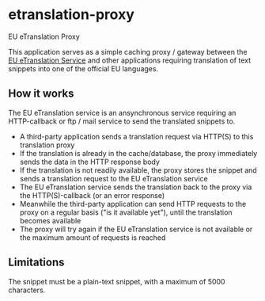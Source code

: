 # etranslation-proxy

EU eTranslation Proxy

This application serves as a simple caching proxy / gateway between the [EU eTranslation Service](https://commission.europa.eu/resources-partners/etranslation_en)
and other applications requiring translation of text snippets into one of the official EU languages.

## How it works

The EU eTranslation service is an ansynchronous service requiring an HTTP-callback or ftp / mail service to send the translated snippets to.

* A third-party application sends a translation request via HTTP(S) to this translation proxy
* If the translation is already in the cache/database, the proxy immediately sends the data in the HTTP response body
* If the translation is not readily available, the proxy stores the snippet and sends a translation request to the EU eTranslation service
* The EU eTranslation service sends the translation back to the proxy via the HTTP(S)-callback (or an error response)
* Meanwhile the third-party application can send HTTP requests to the proxy on a regular basis ("is it available yet"), until the translation becomes available
* The proxy will try again if the EU eTranslation service is not available or the maximum amount of requests is reached

## Limitations

The snippet must be a plain-text snippet, with a maximum of 5000 characters.
